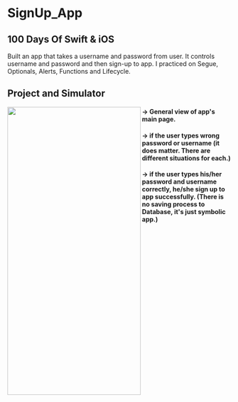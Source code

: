 # SignUp_App

## 100 Days Of Swift & iOS

Built an app that takes a username and password from user. It controls username and password and then sign-up to app.
I practiced on Segue, Optionals, Alerts, Functions and Lifecycle.

## Project and Simulator

<p><img align="left" src="https://github.com/cnmalper/SignUpApp/blob/main/alert.gif" width="300" height="650"/></p>
 
#### -> General view of app's main page.

#### -> if the user types wrong password or username (it does matter. There are different situations for each.)

#### -> if the user types his/her password and username correctly, he/she sign up to app successfully. (There is no saving process to Database, it's just symbolic app.)
